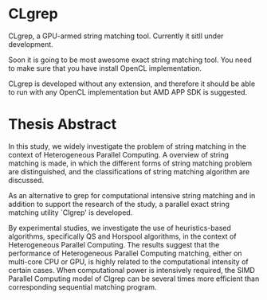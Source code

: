 CLgrep
======

CLgrep, a GPU-armed string matching tool.
Currently it sitll under development.

Soon it is going to be most awesome exact string matching tool.
You need to make sure that you have install OpenCL implementation.

CLgrep is developed without any extension, and therefore it should be able to
run with any OpenCL implementation but AMD APP SDK is suggested.


Thesis Abstract
======

In this study, we widely investigate the problem of string matching in the context of Heterogeneous Parallel Computing. A overview of string matching is made, in which the different forms of string matching problem are distinguished, and the classifications of string matching algorithm are discussed. 

As an alternative to grep for computational intensive string matching and in addition to support the research of the study, a parallel exact string matching utility `Clgrep' is developed. 

By experimental studies, we investigate the use of heuristics-based algorithms, specifically QS and Horspool algorithms, in the context of Heterogeneous Parallel Computing. The results suggest that the performance of Heterogeneous Parallel Computing matching, either on multi-core CPU or GPU, is highly related to the computational intensity of certain cases. When computational power is intensively required, the SIMD Parallel Computing model of Clgrep can be several times more efficient than corresponding sequential matching program.
